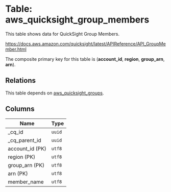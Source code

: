 # Table: aws_quicksight_group_members

This table shows data for QuickSight Group Members.

https://docs.aws.amazon.com/quicksight/latest/APIReference/API_GroupMember.html

The composite primary key for this table is (**account_id**, **region**, **group_arn**, **arn**).

## Relations

This table depends on [aws_quicksight_groups](aws_quicksight_groups.md).

## Columns

| Name          | Type          |
| ------------- | ------------- |
|_cq_id|`uuid`|
|_cq_parent_id|`uuid`|
|account_id (PK)|`utf8`|
|region (PK)|`utf8`|
|group_arn (PK)|`utf8`|
|arn (PK)|`utf8`|
|member_name|`utf8`|